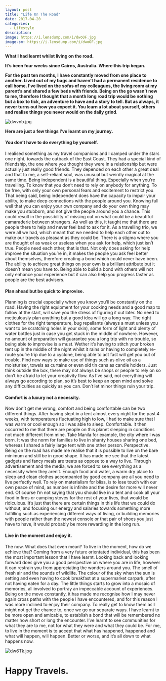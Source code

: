 ```yaml
---
layout: post
title: "Life On The Road"
date: 2017-04-20
categories:
  - Lifestyle
description: 
image: https://i.lensdump.com/i/dwoOF.jpg
image-sm: https://i.lensdump.com/i/dwoOF.jpg
---
```


**What I had learnt whilst living on the road.**

**It’s been four weeks since Cairns, Australia. Where this trip began.**

**For the past ten months, I have constantly moved from one place to another. Lived out of my bags and haven’t had a permanent residence to call home. I’ve lived on the sofas of my colleagues, the living room at my parent’s and shared a few beds with friends. Being on the go wasn’t new to me, therefore I thought that a month long road trip would be nothing but a box to tick, an adventure to have and a story to tell. But as always, it never turns out how you expect it. You learn a lot about yourself, others and realise things you never would on the daily grind.**

![dwvnb.jpg](https://i.lensdump.com/i/dwvnb.jpg)

**Here are just a few things I’ve learnt on my journey.**

#### You don’t have to do everything by yourself.

I realised something as my travel companions and I camped under the stars one night, towards the outback of the East Coast. They had a special kind of friendship, the one where you thought they were in a relationship but were actually just really good friends. They depended on each other a great deal and that to me, a self-reliant soul, was unusual but weirdly magical at the same time. Being independent is a beautiful thing. Especially when you’re travelling. To know that you don’t need to rely on anybody for anything. To be free, with only your own personal fears and excitement to restrict you. That being said, being independent does have the capacity to impair your ability, to make deep connections with the people around you. Knowing full well that you can enjoy your own company and do your own thing may make you stubborn, and not give the people around you a chance. This could result in the possibility of missing out on what could be a beautiful camaraderie between strangers. As well as this, it taught me that there are people there to help and never feel bad to ask for it. As a travelling trio, we were all we had, which meant that we needed to help each other out to make our travels as pleasant as they could be. There is a stigma where you are thought of as weak or useless when you ask for help, which just isn’t true. People need each other, that is that. Not only does asking for help improve the situation you’re in, it makes the people you ask feel better about themselves, therefore creating a bond which could never have been. The ability to achieve great things on your own is a brilliant attribute but it doesn’t mean you have to. Being able to build a bond with others will not only enhance your experience but it can also help you progress faster as people are the best advisers.

#### Plan ahead but be quick to improvise.

Planning is crucial especially when you know you’ll be constantly on the road. Having the right equipment for your cooking needs and a good map to follow at the start, will save you the stress of figuring it out later. No need to meticulously plan anything but a good idea will go a long way. The right clothes for the right temperature, bug repellants (always a must unless you want to be scratching holes in your skin), some form of light and plenty of water bottles just in case you get stuck in the middle of nowhere. However, no amount of preparation will guarantee you a long trip with no trouble, so being able to improvise is a must. Wether it’s having to stitch your broken tent up in the middle of the night whilst it rains or having to completely re-route you’re trip due to a cyclone, being able to act fast will get you out of trouble. Find new ways to make use of things such as olive oil as a moisturiser, towels as curtains or even old tin cans as candle holders. Just think outside the box, there may not always be shops or people to rely on so don’t be afraid to let your creativity flow. As I’ve said, not everything will always go according to plan, so it’s best to keep an open mind and solve any difficulties as quickly as you can. Don’t let minor things ruin your trip.

#### Comfort is a luxury not a necessity.

Now don’t get me wrong, comfort and being comfortable can be two different things. After having slept in a tent almost every night for the past 4 weeks, with temperatures fluctuating high to low, I had to make sure that I was warm or cool enough so I was able to sleep. Comfortable. It then occurred to me that there are people on this planet sleeping in conditions not much different from mine. Take Manila for example, the city where I was born. It was the norm for families to live in shanty houses sharing one bed, whereas I shared a fairly large tent with one other person. Perspective. Being on the road has made me realise that it is possible to live on the bare minimum and still be in good shape. It has made me see that the latest gadgets and fancy meals are treats as oppose to a way to live. Through advertisement and the media, we are forced to see everything as a necessity when they aren’t. Enough food and water, a warm dry place to sleep and clean clothes accompanied by good company are all you need to live perfectly well. To rely on materialism for bliss, is to lose touch with our own peace of mind, as number is infinite and the desire for more will never end. Of course I’m not saying that you should live in a tent and cook all your food in fires or camping stoves for the rest of your lives, that would be ridiculous. It’s just that there are certain things in this life that we could do without, and focusing our energy and salaries towards something more fulfilling such as experiencing different ways of living, or building memories with people rather than the newest console or that pair of shoes you just have to have, it would probably be more rewarding in the long run.

#### Live in the moment and enjoy it.

The now. What does that even mean? To live in the moment, how do we achieve that? Coming from a very future orientated individual, this has been the most important lesson that I have learnt. Looking back and looking forward does give you a good perspective on where you are in life, however it can restrain you from appreciating the wonders around you. The smell of fresh air and the sounds of wildlife. The colour of the sky when the sun is setting and even having to cook breakfast at a supermarket carpark, after not having eaten for a day. The little things starts to grow into a mosaic of memories, all involved to portray an impeccable account of experiences. Being on the move constantly, it has made me recognise how I may never again cross paths with the people I have encountered, and for this reason I was more inclined to enjoy their company. To really get to know them as I might not get the chance to, once we go our separate ways. I have learnt to be more open and amicable, to establish a bond that will be remembered no matter how short or long the encounter. I’ve learnt to see communities for what they are to me, not for what they were and what they could be. For me, to live in the moment is to accept that what has happened, happened and what will happen, will happen. Better or worse, and it’s all down to what happens now.

![dw6Tk.jpg](https://i.lensdump.com/i/dw6Tk.jpg)

# Happy Travels.
